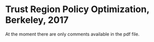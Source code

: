 # Trust Region Policy Optimization, Berkeley, 2017

At the moment there are only comments available in the pdf file.